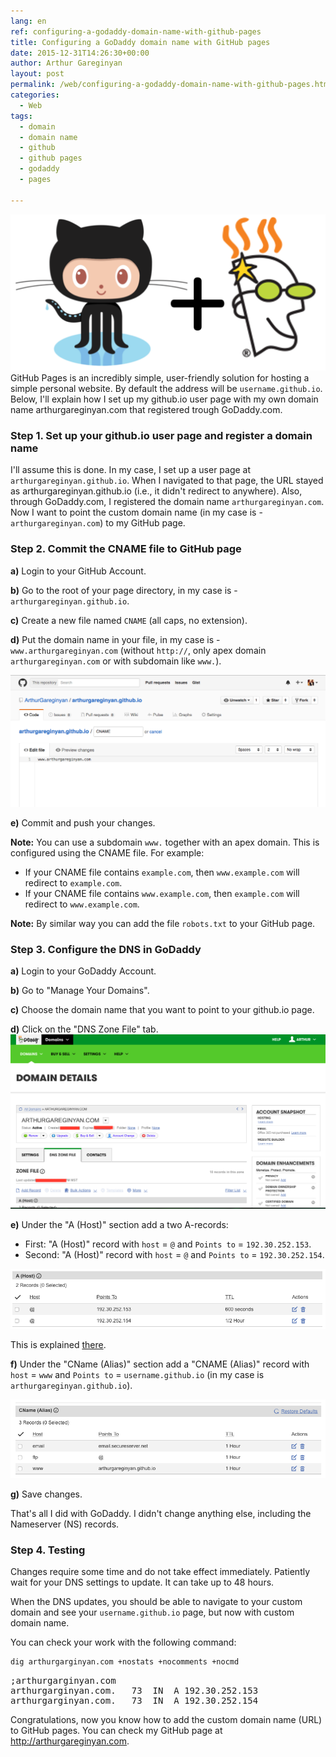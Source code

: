 ```yaml
---
lang: en
ref: configuring-a-godaddy-domain-name-with-github-pages
title: Configuring a GoDaddy domain name with GitHub pages
date: 2015-12-31T14:26:30+00:00
author: Arthur Gareginyan
layout: post
permalink: /web/configuring-a-godaddy-domain-name-with-github-pages.html
categories:
  - Web
tags:
  - domain
  - domain name
  - github
  - github pages
  - godaddy
  - pages

---
```


![thumb](/images/configuring-a-godaddy-domain-name-with-github-pages/icon.png)
GitHub Pages is an incredibly simple, user-friendly solution for hosting a simple personal website. By default the address will be `username.github.io`. Below, I'll explain how I set up my github.io user page with my own domain name arthurgareginyan.com that registered trough GoDaddy.com.


### Step 1. Set up your github.io user page and register a domain name

I'll assume this is done. In my case, I set up a user page at `arthurgareginyan.github.io`. When I navigated to that page, the URL stayed as arthurgareginyan.github.io (i.e., it didn't redirect to anywhere). Also, through GoDaddy.com, I registered the domain name `arthurgareginyan.com`. Now I want to point the custom domain name (in my case is - `arthurgareginyan.com`) to my GitHub page.


### Step 2. Commit the CNAME file to GitHub page

**a)** Login to your GitHub Account.

**b)** Go to the root of your page directory, in my case is - `arthurgareginyan.github.io`.

**c)** Create a new file named `CNAME` (all caps, no extension).

**d)** Put the domain name in your file, in my case is - `www.arthurgareginyan.com` (without `http://`, only apex domain `arthurgareginyan.com` or with subdomain like `www.`).

<img src="/images/configuring-a-godaddy-domain-name-with-github-pages/screenshot-1.png" alt="github & godaddy" />

**e)** Commit and push your changes.

**Note:** You can use a subdomain `www.` together with an apex domain. This is configured using the CNAME file. For example:

* If your CNAME file contains `example.com`, then `www.example.com` will redirect to `example.com`.
* If your CNAME file contains `www.example.com`, then `example.com` will redirect to `www.example.com`.


**Note:** By similar way you can add the file `robots.txt` to your GitHub page. 


### Step 3. Configure the DNS in GoDaddy

**a)** Login to your GoDaddy Account.

**b)** Go to "Manage Your Domains".

**c)** Choose the domain name that you want to point to your github.io page.

**d)** Click on the "DNS Zone File" tab.
<img src="/images/configuring-a-godaddy-domain-name-with-github-pages/screenshot-2.png" alt="github & godaddy" />

**e)** Under the "A (Host)" section add a two A-records:

* First: "A (Host)" record with `host` = `@` and `Points to` = `192.30.252.153`.
* Second: "A (Host)" record with `host` = `@` and `Points to` = `192.30.252.154`.


<img src="/images/configuring-a-godaddy-domain-name-with-github-pages/screenshot-3.png" alt="github & godaddy" />

This is explained [there](https://help.github.com/articles/tips-for-configuring-an-a-record-with-your-dns-provider/).

**f)** Under the "CName (Alias)" section add a "CNAME (Alias)" record with `host` = `www` and `Points to` = `username.github.io` (in my case is `arthurgareginyan.github.io`).

<img src="/images/configuring-a-godaddy-domain-name-with-github-pages/screenshot-4.png" alt="github & godaddy" />

**g)** Save changes.

That's all I did with GoDaddy. I didn't change anything else, including the Nameserver (NS) records.


### Step 4. Testing

Changes require some time and do not take effect immediately. Patiently wait for your DNS settings to update. It can take up to 48 hours.

When the DNS updates, you should be able to navigate to your custom domain and see your `username.github.io` page, but now with custom domain name.

You can check your work with the following command:

```bash
dig arthurgarginyan.com +nostats +nocomments +nocmd
```

<pre>
;arthurgarginyan.com
arthurgarginyan.com.   73  IN  A 192.30.252.153
arthurgarginyan.com.   73  IN  A 192.30.252.154
</pre>

Congratulations, now you know how to add the custom domain name (URL) to GitHub pages. You can check my GitHub page at <a href="http://arthurgareginyan.com" target="_blank">http://arthurgareginyan.com</a>.
